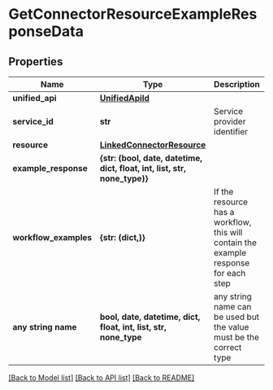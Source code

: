 # GetConnectorResourceExampleResponseData


## Properties
Name | Type | Description | Notes
------------ | ------------- | ------------- | -------------
**unified_api** | [**UnifiedApiId**](UnifiedApiId.md) |  | [optional] 
**service_id** | **str** | Service provider identifier | [optional] 
**resource** | [**LinkedConnectorResource**](LinkedConnectorResource.md) |  | [optional] 
**example_response** | **{str: (bool, date, datetime, dict, float, int, list, str, none_type)}** |  | [optional] 
**workflow_examples** | **{str: (dict,)}** | If the resource has a workflow, this will contain the example response for each step | [optional] 
**any string name** | **bool, date, datetime, dict, float, int, list, str, none_type** | any string name can be used but the value must be the correct type | [optional]

[[Back to Model list]](../../README.md#documentation-for-models) [[Back to API list]](../../README.md#documentation-for-api-endpoints) [[Back to README]](../../README.md)



